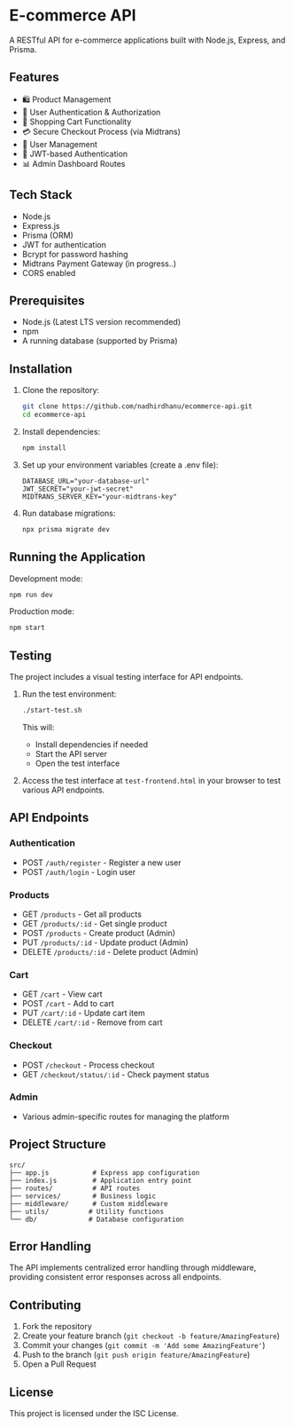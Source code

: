 # E-commerce API

A RESTful API for e-commerce applications built with Node.js, Express, and Prisma.

## Features

- 🛍️ Product Management
- 🔐 User Authentication & Authorization
- 🛒 Shopping Cart Functionality
- 💳 Secure Checkout Process (via Midtrans)
- 👤 User Management
- 🔑 JWT-based Authentication
- 📊 Admin Dashboard Routes

## Tech Stack

- Node.js
- Express.js
- Prisma (ORM)
- JWT for authentication
- Bcrypt for password hashing
- Midtrans Payment Gateway (in progress..)
- CORS enabled

## Prerequisites

- Node.js (Latest LTS version recommended)
- npm
- A running database (supported by Prisma)

## Installation

1. Clone the repository:
   ```bash
   git clone https://github.com/nadhirdhanu/ecommerce-api.git
   cd ecommerce-api
   ```

2. Install dependencies:
   ```bash
   npm install
   ```

3. Set up your environment variables (create a .env file):
   ```env
   DATABASE_URL="your-database-url"
   JWT_SECRET="your-jwt-secret"
   MIDTRANS_SERVER_KEY="your-midtrans-key"
   ```

4. Run database migrations:
   ```bash
   npx prisma migrate dev
   ```

## Running the Application

Development mode:
```bash
npm run dev
```

Production mode:
```bash
npm start
```

## Testing

The project includes a visual testing interface for API endpoints.

1. Run the test environment:
   ```bash
   ./start-test.sh
   ```
   This will:
   - Install dependencies if needed
   - Start the API server
   - Open the test interface

2. Access the test interface at `test-frontend.html` in your browser to test various API endpoints.

## API Endpoints

### Authentication
- POST `/auth/register` - Register a new user
- POST `/auth/login` - Login user

### Products
- GET `/products` - Get all products
- GET `/products/:id` - Get single product
- POST `/products` - Create product (Admin)
- PUT `/products/:id` - Update product (Admin)
- DELETE `/products/:id` - Delete product (Admin)

### Cart
- GET `/cart` - View cart
- POST `/cart` - Add to cart
- PUT `/cart/:id` - Update cart item
- DELETE `/cart/:id` - Remove from cart

### Checkout
- POST `/checkout` - Process checkout
- GET `/checkout/status/:id` - Check payment status

### Admin
- Various admin-specific routes for managing the platform

## Project Structure

```
src/
├── app.js           # Express app configuration
├── index.js         # Application entry point
├── routes/          # API routes
├── services/        # Business logic
├── middleware/      # Custom middleware
├── utils/          # Utility functions
└── db/             # Database configuration
```

## Error Handling

The API implements centralized error handling through middleware, providing consistent error responses across all endpoints.

## Contributing

1. Fork the repository
2. Create your feature branch (`git checkout -b feature/AmazingFeature`)
3. Commit your changes (`git commit -m 'Add some AmazingFeature'`)
4. Push to the branch (`git push origin feature/AmazingFeature`)
5. Open a Pull Request

## License

This project is licensed under the ISC License.
